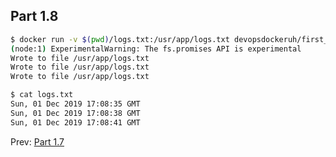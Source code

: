 ## Part 1.8

```bash
$ docker run -v $(pwd)/logs.txt:/usr/app/logs.txt devopsdockeruh/first_volume_exercise
(node:1) ExperimentalWarning: The fs.promises API is experimental
Wrote to file /usr/app/logs.txt
Wrote to file /usr/app/logs.txt
Wrote to file /usr/app/logs.txt
```

```bash
$ cat logs.txt 
Sun, 01 Dec 2019 17:08:35 GMT
Sun, 01 Dec 2019 17:08:38 GMT
Sun, 01 Dec 2019 17:08:41 GMT
```


Prev: [Part 1.7](./part1-7/part1-7.md)  

